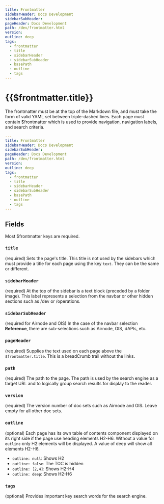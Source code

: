 ```yaml
---
title: Frontmatter
sidebarHeader: Docs Development
sidebarSubHeader:
pageHeader: Docs Development
path: /dev/frontmatter.html
version:
outline: deep
tags:
  - frontmatter
  - title
  - sidebarHeader
  - sidebarSubHeader
  - basePath
  - outline
  - tags
---
```


<PageHeader/>

# {{$frontmatter.title}}

The frontmatter must be at the top of the Markdown file, and must take the form
of valid YAML set between triple-dashed lines. Each page must contain
$frontmatter which is used to provide navigation, navigation labels, and search
criteria.

```yaml
---
title: Frontmatter
sidebarHeader: Docs Development
sidebarSubHeader:
pageHeader: Docs Development
path: /dev/frontmatter.html
version:
outline: deep
tags:
  - frontmatter
  - title
  - sidebarHeader
  - sidebarSubHeader
  - basePath
  - outline
  - tags
---
```

## Fields

Most $frontmatter keys are required.

### `title`

(required) Sets the page's title. This title is not used by the sidebars which
must provide a title for each page using the key `text`. They can be the same or
different.

### `sidebarHeader`

(required) At the top of the sidebar is a text block (preceded by a folder
image). This label represents a selection from the navbar or other hidden
sections such as /dev or /operations.

### `sidebarSubHeader`

(required for Airnode and OIS) In the case of the navbar selection
**Reference**, there are sub-selections such as Airnode, OIS, dAPIs, etc.

### `pageHeader`

(required) Supplies the text used on each page above the `$frontmatter.title`.
This is a breadCrumb trail without the links.

### `path`

(required) The path to the page. The path is used by the search engine as a
target URL and to logically group search results for display to the reader.

### `version`

(required) The version number of doc sets such as Airnode and OIS. Leave empty
for all other doc sets.

### `outline`

(optional) Each page has its own table of contents component displayed on its
right side if the page use heading elements H2-H6. Without a value for `outline`
only H2 elements will be displayed. A value of deep will show all elements
H2-H6.

- `outline: null`: Shows H2
- `outline: false`: The TOC is hidden
- `outline: [2,4]`: Shows H2-H4
- `outline: deep`: Shows H2-H6

### `tags`

(optional) Provides important key search words for the search engine.
